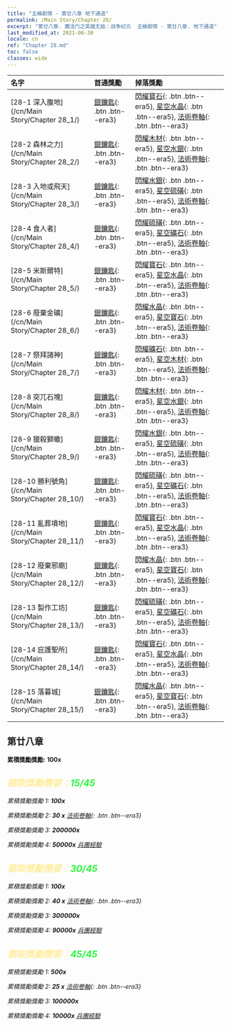 ```yaml
---
title: "主線劇情 - 第廿八章 地下通道"
permalink: /Main Story/Chapter 28/
excerpt: "第廿八章. 魔法门之英雄无敌：战争纪元  主線劇情 - 第廿八章. 地下通道"
last_modified_at: 2021-06-30
locale: cn
ref: "Chapter 28.md"
toc: false
classes: wide
---
```


  | 名字 |  首通獎勵 | 掉落獎勵 |
  |:------------|:------------|:------------| 
  | [28-1 深入腹地](/cn/Main Story/Chapter 28_1/) | [銀鑰匙](/cn/Items/con_693/){: .btn .btn--era3} | [閃耀寶石](/cn/Items/mat_100/){: .btn .btn--era5}, [星空水晶](/cn/Items/mat_94/){: .btn .btn--era5}, [法術卷軸](/cn/Items/con_694/){: .btn .btn--era3} |
  | [28-2 森林之力](/cn/Main Story/Chapter 28_2/) | [銀鑰匙](/cn/Items/con_693/){: .btn .btn--era3} | [閃耀木材](/cn/Items/mat_97/){: .btn .btn--era5}, [星空水銀](/cn/Items/mat_91/){: .btn .btn--era5}, [法術卷軸](/cn/Items/con_694/){: .btn .btn--era3} |
  | [28-3 入地或飛天](/cn/Main Story/Chapter 28_3/) | [銀鑰匙](/cn/Items/con_693/){: .btn .btn--era3} | [閃耀水銀](/cn/Items/mat_98/){: .btn .btn--era5}, [星空硫磺](/cn/Items/mat_92/){: .btn .btn--era5}, [法術卷軸](/cn/Items/con_694/){: .btn .btn--era3} |
  | [28-4 食人者](/cn/Main Story/Chapter 28_4/) | [銀鑰匙](/cn/Items/con_693/){: .btn .btn--era3} | [閃耀硫磺](/cn/Items/mat_99/){: .btn .btn--era5}, [星空礦石](/cn/Items/mat_89/){: .btn .btn--era5}, [法術卷軸](/cn/Items/con_694/){: .btn .btn--era3} |
  | [28-5 米斯爾特](/cn/Main Story/Chapter 28_5/) | [銀鑰匙](/cn/Items/con_693/){: .btn .btn--era3} | [閃耀寶石](/cn/Items/mat_100/){: .btn .btn--era5}, [星空水晶](/cn/Items/mat_94/){: .btn .btn--era5}, [法術卷軸](/cn/Items/con_694/){: .btn .btn--era3} |
  | [28-6 廢棄金礦](/cn/Main Story/Chapter 28_6/) | [銀鑰匙](/cn/Items/con_693/){: .btn .btn--era3} | [閃耀水晶](/cn/Items/mat_101/){: .btn .btn--era5}, [星空寶石](/cn/Items/mat_93/){: .btn .btn--era5}, [法術卷軸](/cn/Items/con_694/){: .btn .btn--era3} |
  | [28-7 祭拜諸神](/cn/Main Story/Chapter 28_7/) | [銀鑰匙](/cn/Items/con_693/){: .btn .btn--era3} | [閃耀礦石](/cn/Items/mat_96/){: .btn .btn--era5}, [星空木材](/cn/Items/mat_90/){: .btn .btn--era5}, [法術卷軸](/cn/Items/con_694/){: .btn .btn--era3} |
  | [28-8 突兀石塊](/cn/Main Story/Chapter 28_8/) | [銀鑰匙](/cn/Items/con_693/){: .btn .btn--era3} | [閃耀木材](/cn/Items/mat_97/){: .btn .btn--era5}, [星空水銀](/cn/Items/mat_91/){: .btn .btn--era5}, [法術卷軸](/cn/Items/con_694/){: .btn .btn--era3} |
  | [28-9 獵殺獅蠍](/cn/Main Story/Chapter 28_9/) | [銀鑰匙](/cn/Items/con_693/){: .btn .btn--era3} | [閃耀水銀](/cn/Items/mat_98/){: .btn .btn--era5}, [星空硫磺](/cn/Items/mat_92/){: .btn .btn--era5}, [法術卷軸](/cn/Items/con_694/){: .btn .btn--era3} |
  | [28-10 勝利號角](/cn/Main Story/Chapter 28_10/) | [銀鑰匙](/cn/Items/con_693/){: .btn .btn--era3} | [閃耀硫磺](/cn/Items/mat_99/){: .btn .btn--era5}, [星空礦石](/cn/Items/mat_89/){: .btn .btn--era5}, [法術卷軸](/cn/Items/con_694/){: .btn .btn--era3} |
  | [28-11 亂葬墳地](/cn/Main Story/Chapter 28_11/) | [銀鑰匙](/cn/Items/con_693/){: .btn .btn--era3} | [閃耀寶石](/cn/Items/mat_100/){: .btn .btn--era5}, [星空水晶](/cn/Items/mat_94/){: .btn .btn--era5}, [法術卷軸](/cn/Items/con_694/){: .btn .btn--era3} |
  | [28-12 廢棄邪廟](/cn/Main Story/Chapter 28_12/) | [銀鑰匙](/cn/Items/con_693/){: .btn .btn--era3} | [閃耀水晶](/cn/Items/mat_101/){: .btn .btn--era5}, [星空寶石](/cn/Items/mat_93/){: .btn .btn--era5}, [法術卷軸](/cn/Items/con_694/){: .btn .btn--era3} |
  | [28-13 製作工坊](/cn/Main Story/Chapter 28_13/) | [銀鑰匙](/cn/Items/con_693/){: .btn .btn--era3} | [閃耀硫磺](/cn/Items/mat_99/){: .btn .btn--era5}, [星空礦石](/cn/Items/mat_89/){: .btn .btn--era5}, [法術卷軸](/cn/Items/con_694/){: .btn .btn--era3} |
  | [28-14 庇護聖所](/cn/Main Story/Chapter 28_14/) | [銀鑰匙](/cn/Items/con_693/){: .btn .btn--era3} | [閃耀寶石](/cn/Items/mat_100/){: .btn .btn--era5}, [星空水晶](/cn/Items/mat_94/){: .btn .btn--era5}, [法術卷軸](/cn/Items/con_694/){: .btn .btn--era3} |
  | [28-15 落暮城](/cn/Main Story/Chapter 28_15/) | [銀鑰匙](/cn/Items/con_693/){: .btn .btn--era3} | [閃耀水晶](/cn/Items/mat_101/){: .btn .btn--era5}, [星空寶石](/cn/Items/mat_93/){: .btn .btn--era5}, [法術卷軸](/cn/Items/con_694/){: .btn .btn--era3} |


##  第廿八章

 **累積獎勵獎勵:**  **100x** <i class="fas fa-gem"/>



## <span style="color: #ffeea0">   領取獎勵需要：</span><span style="color: #27f73a">15/45</span>

 累積獎勵獎勵 1:  **100x** <i class="fas fa-gem"/>

 累積獎勵獎勵 2: **30 x** [法術卷軸](/cn/Items/con_694/){: .btn .btn--era3}

 累積獎勵獎勵 3:  **200000x** <i class="fas fa-coins"/>

 累積獎勵獎勵 4:  **50000x** [兵團經驗](/cn/Items/con_902/)



## <span style="color: #ffeea0">   領取獎勵需要：</span><span style="color: #27f73a">30/45</span>

 累積獎勵獎勵 1:  **100x** <i class="fas fa-gem"/>

 累積獎勵獎勵 2: **40 x** [法術卷軸](/cn/Items/con_694/){: .btn .btn--era3}

 累積獎勵獎勵 3:  **300000x** <i class="fas fa-coins"/>

 累積獎勵獎勵 4:  **90000x** [兵團經驗](/cn/Items/con_902/)



## <span style="color: #ffeea0">   領取獎勵需要：</span><span style="color: #27f73a">45/45</span>

 累積獎勵獎勵 1:  **500x** <i class="fas fa-gem"/>

 累積獎勵獎勵 2: **25 x** [法術卷軸](/cn/Items/con_694/){: .btn .btn--era3}

 累積獎勵獎勵 3:  **100000x** <i class="fas fa-coins"/>

 累積獎勵獎勵 4:  **10000x** [兵團經驗](/cn/Items/con_902/)

